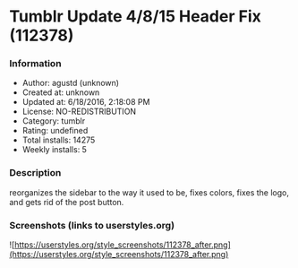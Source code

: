 # Tumblr Update 4/8/15 Header Fix (112378)

### Information
- Author: agustd (unknown)
- Created at: unknown
- Updated at: 6/18/2016, 2:18:08 PM
- License: NO-REDISTRIBUTION
- Category: tumblr
- Rating: undefined
- Total installs: 14275
- Weekly installs: 5


### Description
reorganizes the sidebar to the way it used to be, fixes colors, fixes the logo, and gets rid of the post button.


### Screenshots (links to userstyles.org)
![https://userstyles.org/style_screenshots/112378_after.png](https://userstyles.org/style_screenshots/112378_after.png)


